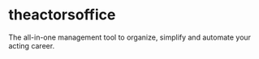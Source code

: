 # theactorsoffice
 
The all-in-one management tool to organize, simplify and automate your acting career.
